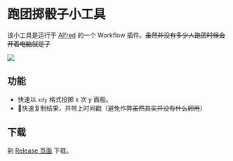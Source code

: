 # 跑团掷骰子小工具
该小工具是运行于 [Alfred](https://www.alfredapp.com/) 的一个 Workflow 插件。~~虽然并没有多少人跑团时候会开着电脑就是了~~

![](https://i.imgur.com/1MLhZaa.png)

## 功能
- 快速以 `xdy` 格式投掷 x 次 y 面骰。
- 快速复制结果，并带上时间戳（避免作弊~~虽然其实并没有什么卵用~~）

## 下载
到 [Release 页面](https://github.com/Astrian/trpgrolldice/releases) 下载。